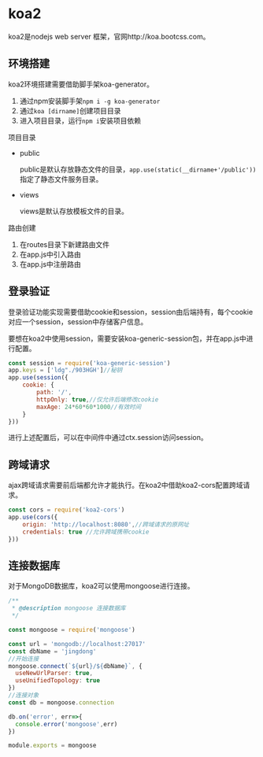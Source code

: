 # koa2

koa2是nodejs web server 框架，官网http://koa.bootcss.com。

## 环境搭建

koa2环境搭建需要借助脚手架koa-generator。

1. 通过npm安装脚手架`npm i -g koa-generator`
2. 通过`koa [dirname]`创建项目目录
3. 进入项目目录，运行`npm i`安装项目依赖

项目目录

* public

  public是默认存放静态文件的目录，`app.use(static(__dirname+'/public'))`指定了静态文件服务目录。

* views

  views是默认存放模板文件的目录。

路由创建

1. 在routes目录下新建路由文件
2. 在app.js中引入路由
3. 在app.js中注册路由

## 登录验证

登录验证功能实现需要借助cookie和session，session由后端持有，每个cookie对应一个session，session中存储客户信息。

要想在koa2中使用session，需要安装koa-generic-session包，并在app.js中进行配置。

```javascript
const session = require('koa-generic-session')
app.keys = ['ldg"./903HGH']//秘钥
app.use(session({
    cookie: {
        path: '/',
        httpOnly: true,//仅允许后端修改cookie
        maxAge: 24*60*60*1000//有效时间
    }
}))
```

进行上述配置后，可以在中间件中通过ctx.session访问session。

## 跨域请求

ajax跨域请求需要前后端都允许才能执行。在koa2中借助koa2-cors配置跨域请求。

```javascript
const cors = require('koa2-cors')
app.use(cors({
    origin: 'http://localhost:8080',//跨域请求的原网址
    credentials: true //允许跨域携带cookie
}))
```

## 连接数据库

对于MongoDB数据库，koa2可以使用mongoose进行连接。

```javascript
/**
 * @description mongoose 连接数据库
 */

const mongoose = require('mongoose')

const url = 'mongodb://localhost:27017'
const dbName = 'jingdong'
//开始连接
mongoose.connect(`${url}/${dbName}`, {
  useNewUrlParser: true,
  useUnifiedTopology: true
})
//连接对象
const db = mongoose.connection

db.on('error', err=>{
  console.error('mongoose',err)
})

module.exports = mongoose
```

